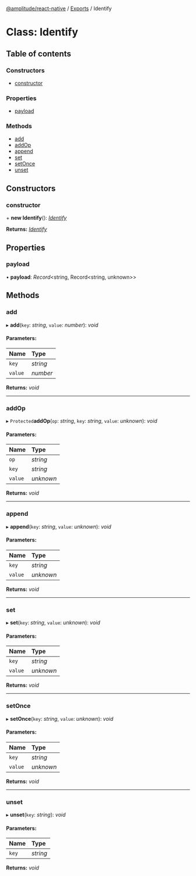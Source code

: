 [@amplitude/react-native](../README.md) / [Exports](../modules.md) / Identify

# Class: Identify

## Table of contents

### Constructors

- [constructor](identify.md#constructor)

### Properties

- [payload](identify.md#payload)

### Methods

- [add](identify.md#add)
- [addOp](identify.md#addop)
- [append](identify.md#append)
- [set](identify.md#set)
- [setOnce](identify.md#setonce)
- [unset](identify.md#unset)

## Constructors

### constructor

\+ **new Identify**(): [*Identify*](identify.md)

**Returns:** [*Identify*](identify.md)

## Properties

### payload

• **payload**: *Record*<string, Record<string, unknown\>\>

## Methods

### add

▸ **add**(`key`: *string*, `value`: *number*): *void*

#### Parameters:

Name | Type |
:------ | :------ |
`key` | *string* |
`value` | *number* |

**Returns:** *void*

___

### addOp

▸ `Protected`**addOp**(`op`: *string*, `key`: *string*, `value`: *unknown*): *void*

#### Parameters:

Name | Type |
:------ | :------ |
`op` | *string* |
`key` | *string* |
`value` | *unknown* |

**Returns:** *void*

___

### append

▸ **append**(`key`: *string*, `value`: *unknown*): *void*

#### Parameters:

Name | Type |
:------ | :------ |
`key` | *string* |
`value` | *unknown* |

**Returns:** *void*

___

### set

▸ **set**(`key`: *string*, `value`: *unknown*): *void*

#### Parameters:

Name | Type |
:------ | :------ |
`key` | *string* |
`value` | *unknown* |

**Returns:** *void*

___

### setOnce

▸ **setOnce**(`key`: *string*, `value`: *unknown*): *void*

#### Parameters:

Name | Type |
:------ | :------ |
`key` | *string* |
`value` | *unknown* |

**Returns:** *void*

___

### unset

▸ **unset**(`key`: *string*): *void*

#### Parameters:

Name | Type |
:------ | :------ |
`key` | *string* |

**Returns:** *void*
